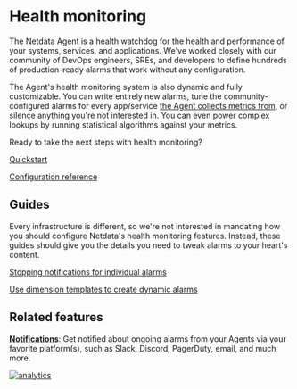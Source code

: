 <!--
title: "Health monitoring"
custom_edit_url: https://github.com/netdata/netdata/edit/master/health/README.md
-->

# Health monitoring

The Netdata Agent is a health watchdog for the health and performance of your systems, services, and applications. We've
worked closely with our community of DevOps engineers, SREs, and developers to define hundreds of production-ready
alarms that work without any configuration.

The Agent's health monitoring system is also dynamic and fully customizable. You can write entirely new alarms, tune the
community-configured alarms for every app/service [the Agent collects metrics from](/collectors/COLLECTORS.md), or
silence anything you're not interested in. You can even power complex lookups by running statistical algorithms against
your metrics.

Ready to take the next steps with health monitoring?

[Quickstart](/health/QUICKSTART.md)

[Configuration reference](/health/REFERENCE.md)

## Guides

Every infrastructure is different, so we're not interested in mandating how you should configure Netdata's health
monitoring features. Instead, these guides should give you the details you need to tweak alarms to your heart's
content.

[Stopping notifications for individual alarms](/docs/guides/monitor/stop-notifications-alarms.md)

[Use dimension templates to create dynamic alarms](/docs/guides/monitor/dimension-templates.md)

## Related features

**[Notifications](/health/notifications/README.md)**: Get notified about ongoing alarms from your Agents via your
favorite platform(s), such as Slack, Discord, PagerDuty, email, and much more.

[![analytics](https://www.google-analytics.com/collect?v=1&aip=1&t=pageview&_s=1&ds=github&dr=https%3A%2F%2Fgithub.com%2Fnetdata%2Fnetdata&dl=https%3A%2F%2Fmy-netdata.io%2Fgithub%2Fhealth%2FREADME&_u=MAC~&cid=5792dfd7-8dc4-476b-af31-da2fdb9f93d2&tid=UA-64295674-3)](<>)
